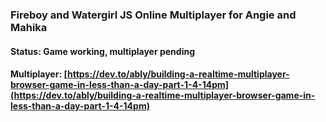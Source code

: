 ### Fireboy and Watergirl JS Online Multiplayer for Angie and Mahika

#### Status: Game working, multiplayer pending

#### Multiplayer: [https://dev.to/ably/building-a-realtime-multiplayer-browser-game-in-less-than-a-day-part-1-4-14pm](https://dev.to/ably/building-a-realtime-multiplayer-browser-game-in-less-than-a-day-part-1-4-14pm)